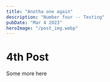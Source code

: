 ```yaml
---
title: "Anotha one again"
description: "Number four -- Testing"
pubDate: "Mar 4 2023"
heroImage: "/post_img.webp"
---
```

# 4th Post

Some more here